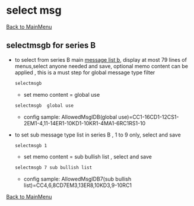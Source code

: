 
# select msg 
[Back to MainMenu](/docs/helpmain.md)

## selectmsgb for series B 
   * to select from series B main [message list b](/docs/help/MsgListB.md), display at most 79 lines of menus,select anyone needed and save, optional memo content can be applied , this is a must step for global message type filter
     ~~~bash
     selectmsgb
     ~~~
     
     - set memo content = global use
     ~~~bash
     selectmsgb  global use    
     ~~~
     - config sample: AllowedMsgIDB(global use)=CC1-16CD1-12CS1-2EM1-4,11-14ER1-10KD1-10KR1-4MA1-6RC1RS1-10
          
   * to set sub message type list in series B , 1 to 9 only, select and save
     ~~~bash
     selectmsgb 1
     ~~~
   
     - set memo content = sub bullish list , select and save
     ~~~bash
     selectmsgb 7 sub bullish list
     ~~~
     - config sample: AllowedMsgIDB7(sub bullish list)=CC4,6,8CD7EM3,13ER8,10KD3,9-10RC1
   
[Back to MainMenu](/docs/helpmain.md)